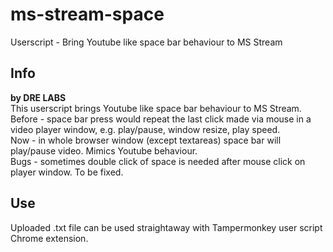 # ms-stream-space
Userscript - Bring Youtube like space bar behaviour to MS Stream
<h2>Info</h2>
<b>by DRE LABS </b></br>
This userscript brings Youtube like space bar behaviour to MS Stream. </br>
Before - space bar press would repeat the last click made via mouse in a video player window, e.g. play/pause, window resize, play speed. </br>
Now - in whole browser window (except textareas) space bar will play/pause video. Mimics Youtube behaviour. </br>
Bugs - sometimes double click of space is needed after mouse click on player window. To be fixed. </br>
<h2>Use</h2>
Uploaded .txt file can be used straightaway with Tampermonkey user script Chrome extension.
